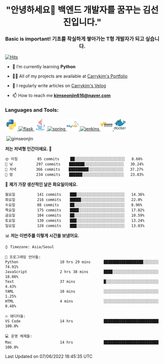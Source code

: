 <h1 align="center">"안녕하세요👋 백엔드 개발자를 꿈꾸는 김선진입니다."</h1>
<h3 align="center">Basic is important! 기초를 착실하게 쌓아가는 T형 개발자가 되고 싶습니다.</h3>

[![Hits](https://hits.seeyoufarm.com/api/count/incr/badge.svg?url=https%3A%2F%2Fgithub.com%2Fgimseonjin&count_bg=%2318BFE5&title_bg=%23555555&icon=ko-fi.svg&icon_color=%23E7E7E7&title=hits&edge_flat=false)](https://hits.seeyoufarm.com)

- 🌱 I’m currently learning **Python**

- 👨‍💻 All of my projects are available at [Carrykim's Portfolio](https://elderly-gruyere-ed2.notion.site/0-a2fe0ade7c354a749153cd7544fbd685)

- 📝 I regularly write articles on [Carrykim's Velog](https://velog.io/@carrykim)

- 📫 How to reach me **kimseonjin616@naver.com**

<p align="left">
</p>

<h3 align="left">Languages and Tools:</h3>
<p align="left"> <a href="https://www.python.org" target="_blank" rel="noreferrer"> <img src="https://raw.githubusercontent.com/devicons/devicon/master/icons/python/python-original.svg" alt="python" width="40" height="40"/> </a> <a href="https://flask.palletsprojects.com/" target="_blank" rel="noreferrer"> <img src="https://www.vectorlogo.zone/logos/pocoo_flask/pocoo_flask-icon.svg" alt="flask" width="40" height="40"/> </a> <a href="https://www.java.com" target="_blank" rel="noreferrer"> <img src="https://raw.githubusercontent.com/devicons/devicon/master/icons/java/java-original.svg" alt="java" width="40" height="40"/> </a>  <a href="https://spring.io/" target="_blank" rel="noreferrer"> <img src="https://www.vectorlogo.zone/logos/springio/springio-icon.svg" alt="spring" width="40" height="40"/> </a> <a href="https://www.mysql.com/" target="_blank" rel="noreferrer"> <img src="https://raw.githubusercontent.com/devicons/devicon/master/icons/mysql/mysql-original-wordmark.svg" alt="mysql" width="40" height="40"/> </a> <a href="https://www.jenkins.io" target="_blank" rel="noreferrer"> <img src="https://www.vectorlogo.zone/logos/jenkins/jenkins-icon.svg" alt="jenkins" width="40" height="40"/> </a>  <a href="https://aws.amazon.com" target="_blank" rel="noreferrer"> <img src="https://raw.githubusercontent.com/devicons/devicon/master/icons/amazonwebservices/amazonwebservices-original-wordmark.svg" alt="aws" width="40" height="40"/> </a> <a href="https://www.docker.com/" target="_blank" rel="noreferrer"> <img src="https://raw.githubusercontent.com/devicons/devicon/master/icons/docker/docker-original-wordmark.svg" alt="docker" width="40" height="40"/> </a>   </p>


<p>&nbsp;<img align="center" src="https://github-readme-stats.vercel.app/api?username=gimseonjin&show_icons=true&locale=en" alt="gimseonjin" /></p>



<!--START_SECTION:waka-->
**저는 저녁형 인간이에요. 🦉** 

```text
🌞 아침         85 commits     ██░░░░░░░░░░░░░░░░░░░░░░░   8.66% 
🌆 낮　         297 commits    ███████░░░░░░░░░░░░░░░░░░   30.24% 
🌃 저녁         366 commits    █████████░░░░░░░░░░░░░░░░   37.27% 
🌙 밤　         234 commits    ██████░░░░░░░░░░░░░░░░░░░   23.83%

```
📅 **제가 가장 생산적인 날은 화요일이에요.** 

```text
월요일          141 commits    ███░░░░░░░░░░░░░░░░░░░░░░   14.36% 
화요일          216 commits    █████░░░░░░░░░░░░░░░░░░░░   22.0% 
수요일          88 commits     ██░░░░░░░░░░░░░░░░░░░░░░░   8.96% 
목요일          175 commits    ████░░░░░░░░░░░░░░░░░░░░░   17.82% 
금요일          104 commits    ██░░░░░░░░░░░░░░░░░░░░░░░   10.59% 
토요일          130 commits    ███░░░░░░░░░░░░░░░░░░░░░░   13.24% 
일요일          128 commits    ███░░░░░░░░░░░░░░░░░░░░░░   13.03%

```


📊 **저는 이번주를 이렇게 시간을 보냈어요.** 

```text
⌚︎ Timezone: Asia/Seoul

💬 프로그래밍 언어들: 
Python                   10 hrs 29 mins      ██████████████████░░░░░░░   74.91% 
JavaScript               2 hrs 38 mins       ████░░░░░░░░░░░░░░░░░░░░░   18.86% 
Text                     37 mins             █░░░░░░░░░░░░░░░░░░░░░░░░   4.43% 
YAML                     10 mins             ░░░░░░░░░░░░░░░░░░░░░░░░░   1.25% 
HTML                     4 mins              ░░░░░░░░░░░░░░░░░░░░░░░░░   0.48%

🔥 에디터들: 
VS Code                  14 hrs              █████████████████████████   100.0%

💻 운영 체제들: 
Mac                      14 hrs              █████████████████████████   100.0%

```


 Last Updated on 07/06/2022 18:45:35 UTC
<!--END_SECTION:waka-->
